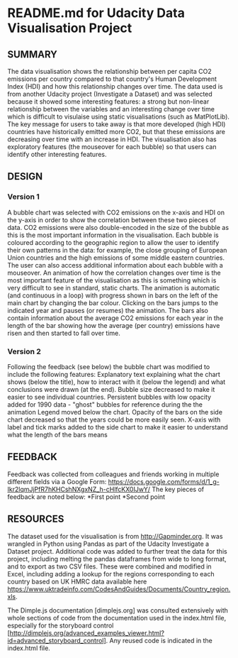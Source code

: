 # README.md for Udacity Data Visualisation Project

## SUMMARY
The data visualisation shows the relationship between per capita CO2 emissions per country compared to that country's Human Development Index (HDI) and how this relationship changes over time. The data used is from another Udacity project (Investigate a Dataset) and was selected because it showed some interesting features: a strong but non-linear relationship between the variables and an interesting change over time which is difficult to visulaise using static visualisations (such as MatPlotLib). The key message for users to take away is that more developed (high HDI) countries have historically emitted more CO2, but that these emissions are decreasing over time with an increase in HDI. The visualisation also has exploratory features (the mouseover for each bubble) so that users can identify other interesting features.

## DESIGN
### Version 1
A bubble chart was selected with CO2 emissions on the x-axis and HDI on the y-axis in order to show the correlation between these two pieces of data. CO2 emissions were also double-encoded in the size of the bubble as this is the most important information in the visualisation. Each bubble is coloured according to the geographic region to allow the user to identify their own patterns in the data: for example, the close grouping of European Union countries and the high emissions of some middle eastern countries. The user can also access additional information about each bubble with a mouseover. An animation of how the correlation changes over time is the most important feature of the visualisation as this is something which is very difficult to see in standard, static charts. The animation is automatic (and continuous in a loop) with progress shown in bars on the left of the main chart by changing the bar colour. Clicking on the bars jumps to the indicated year and pauses (or resumes) the animation. The bars also contain information about the average CO2 emissions for each year in the length of the bar showing how the average (per country) emissions have risen and then started to fall over time.
### Version 2
Following the feedback (see below) the bubble chart was modified to include the following features:
Explanatory text explaining what the chart shows (below the title), how to interact with it (below the legend) and what conclusions were drawn (at the end).
Bubble size decreased to make it easier to see individual countries.
Persistent bubbles with low opacity added for 1990 data - "ghost" bubbles for reference during the the animation
Legend moved below the chart.
Opacity of the bars on the side chart decreased so that the years could be more easily seen.
X-axis with label and tick marks added to the side chart to make it easier to understand what the length of the bars means

## FEEDBACK
Feedback was collected from colleagues and friends working in multiple different fields via a Google Form:
https://docs.google.com/forms/d/1_g-Ikr2lqmJjPfR7hKHCshNXgxNZ_h-cHlfcKX0IJwY/
The key pieces of feedback are noted below:
*First point
*Second point

## RESOURCES
The dataset used for the visualisation is from http://Gapminder.org. It was wrangled in Python using Pandas as part of the Udacity Investigate a Dataset project. Additional code was added to further treat the data for this project, including melting the pandas dataframes from wide to long format, and to export as two CSV files. These were combined and modified in Excel, including adding a lookup for the regions corresponding to each country based on UK HMRC data available here https://www.uktradeinfo.com/CodesAndGuides/Documents/Country_region.xls.

The Dimple.js documentation [dimplejs.org] was consulted extensively with whole sections of code from the documentation used in the index.html file, especially for the storyboard control [http://dimplejs.org/advanced_examples_viewer.html?id=advanced_storyboard_control]. Any reused code is indicated in the index.html file.

